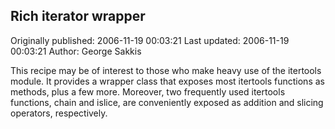 ## Rich iterator wrapper 
Originally published: 2006-11-19 00:03:21 
Last updated: 2006-11-19 00:03:21 
Author: George Sakkis 
 
This recipe may be of interest to those who make heavy use of the itertools module. It provides a wrapper class that exposes most itertools functions as methods, plus a few more. Moreover, two frequently used itertools functions, chain and islice, are conveniently exposed as addition and slicing operators, respectively.